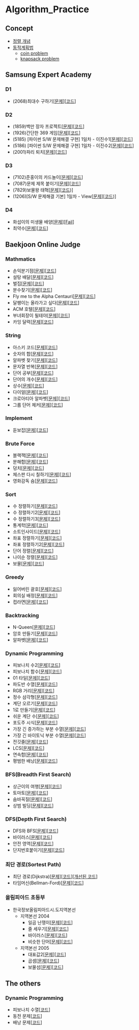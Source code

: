# Algorithm_Practice

## Concept
- [정렬 개념](https://github.com/BJ-Lim/Algorithm_Practice/blob/master/concept/sorts.md)
- [동적계획법](http://egloos.zum.com/kuphy00/v/2472789)
  - [coin problem](http://comganet.github.io/dp/2016/06/03/dp-1002)
  - [knapsack problem](http://comganet.github.io/dp/2016/06/03/dp-1003)

## Samsung Expert Academy
### D1
- (2068)최대수 구하기[[문제](https://swexpertacademy.com/main/code/problem/problemDetail.do?contestProbId=AV5QQhbqA4QDFAUq)][[코드](https://github.com/BJ-Lim/Algorithm_Practice/blob/master/code/002.cpp)]

### D2
- (1859)백만 장자 프로젝트[[문제](https://www.swexpertacademy.com/main/code/problem/problemDetail.do?contestProbId=AV5LrsUaDxcDFAXc)][[코드](https://github.com/BJ-Lim/Algorithm_Practice/blob/master/code/003.py)]
- (1926)간단한 369 게임[[문제](https://www.swexpertacademy.com/main/code/problem/problemDetail.do?contestProbId=AV5PTeo6AHUDFAUq)][[코드](https://github.com/BJ-Lim/Algorithm_Practice/blob/master/code/004.py)]
- (5185) [파이썬 S/W 문제해결 구현] 1일차 - 이진수1[[문제](https://www.swexpertacademy.com/main/learn/course/subjectDetail.do?courseId=AVuPDYSqAAbw5UW6&subjectId=AWUYDLaK1kMDFAVT)][[코드](https://github.com/BJ-Lim/Algorithm_Practice/blob/master/code/007.py)]
- (5186) [파이썬 S/W 문제해결 구현] 1일차 - 이진수2[[문제](https://www.swexpertacademy.com/main/learn/course/subjectDetail.do?courseId=AVuPDYSqAAbw5UW6&subjectId=AWUYDLaK1kMDFAVT)][[코드](https://github.com/BJ-Lim/Algorithm_Practice/blob/master/code/008.py)]
- (2001)파리 퇴치[[문제](https://swexpertacademy.com/main/code/problem/problemDetail.do?contestProbId=AV5PzOCKAigDFAUq&categoryId=AV5PzOCKAigDFAUq&categoryType=CODE)][[코드](https://github.com/BJ-Lim/Algorithm_Practice/blob/master/code/009.java)]

### D3
- (7102)준홍이의 카드놀이[[문제](https://www.swexpertacademy.com/main/code/problem/problemDetail.do?contestProbId=AWkIlHWqBYcDFAXC&categoryId=AWkIlHWqBYcDFAXC&categoryType=CODE)][[코드](https://github.com/BJ-Lim/Algorithm_Practice/blob/master/code/005.c)]
- (7087)문제 제목 붙이기[[문제](https://www.swexpertacademy.com/main/code/problem/problemDetail.do?contestProbId=AWkIdD46A5EDFAXC&categoryId=AWkIdD46A5EDFAXC&categoryType=CODE)][[코드](https://github.com/BJ-Lim/Algorithm_Practice/blob/master/code/006.c)]
- (7829)보물왕 태혁[[문제](https://swexpertacademy.com/main/code/problem/problemDetail.do?contestProbId=AWtInr3auH0DFASy&categoryId=AWtInr3auH0DFASy&categoryType=CODE)][[코드](https://github.com/BJ-Lim/Algorithm_Practice/blob/master/code/010.c))]
- (1206)[S/W 문제해결 기본] 1일차 - View[[문제](https://www.swexpertacademy.com/main/code/problem/problemDetail.do?contestProbId=AV134DPqAA8CFAYh&categoryId=AV134DPqAA8CFAYh&categoryType=CODE)][[코드](https://github.com/BJ-Lim/Algorithm_Practice/blob/master/code/012.py))]

### D4
- 화섭이의 미생물 배양[[문제](https://swexpertacademy.com/main/code/problem/problemDetail.do?contestProbId=AWksRe4KARQDFAVE&categoryId=AWksRe4KARQDFAVE&categoryType=CODE)][[Fail](https://github.com/BJ-Lim/Algorithm_Practice/blob/master/code/001.c)]
- 최약수[[문제](https://swexpertacademy.com/main/code/problem/problemDetail.do?contestProbId=AWttVkiq5jEDFASy&categoryId=AWttVkiq5jEDFASy&categoryType=CODE)][[코드](https://github.com/BJ-Lim/Algorithm_Practice/blob/master/code/011.c)]

## Baekjoon Online Judge
### Mathmatics
- 손익분기점[[문제](https://www.acmicpc.net/problem/1712)][[코드](https://github.com/BJ-Lim/Algorithm_Practice/blob/master/code/BreakEvenPoint.java)]
- 설탕 배달[[문제](https://www.acmicpc.net/problem/2839)][[코드](https://github.com/BJ-Lim/Algorithm_Practice/blob/master/code/Sugar.java)]
- 벌집[[문제](https://www.acmicpc.net/problem/2292)][[코드](https://github.com/BJ-Lim/Algorithm_Practice/blob/master/code/Hive.java)]
- 분수찾기[[문제](https://www.acmicpc.net/problem/1193)][[코드](https://github.com/BJ-Lim/Algorithm_Practice/blob/master/code/Fraction.java)]
- Fly me to the Alpha Centauri[[문제](https://www.acmicpc.net/problem/1011)][[코드](https://github.com/BJ-Lim/Algorithm_Practice/blob/master/code/FlyMeToTheAlphaCentauri.java)]
- 달팽이는 올라가고 싶다[[문제](https://www.acmicpc.net/problem/2869)][[코드](https://github.com/BJ-Lim/Algorithm_Practice/blob/master/code/Snail.java)]
- ACM 호텔[[문제](https://www.acmicpc.net/problem/10250)][[코드](https://github.com/BJ-Lim/Algorithm_Practice/blob/master/code/ACMHotel.java)]
- 부녀회장이 될테야[[문제](https://www.acmicpc.net/problem/2775)][[코드](https://github.com/BJ-Lim/Algorithm_Practice/blob/master/code/Chairman.java)]
- 카잉 달력[[문제](https://www.acmicpc.net/problem/6064)][[코드](https://github.com/BJ-Lim/Algorithm_Practice/blob/master/code/KaingCalendar.java)]

### String
- 아스키 코드[[문제](https://www.acmicpc.net/problem/11654)][[코드](https://github.com/BJ-Lim/Algorithm_Practice/blob/master/code/ASCII.java)]
- 숫자의 합[[문제](https://www.acmicpc.net/problem/11720)][[코드](https://github.com/BJ-Lim/Algorithm_Practice/blob/master/code/SumOfNumbers.java)]
- 알파벳 찾기[[문제](https://www.acmicpc.net/problem/10809)][[코드](https://github.com/BJ-Lim/Algorithm_Practice/blob/master/code/FindingAlphabet.java)]
- 문자열 반복[[문제](https://www.acmicpc.net/problem/2675)][[코드](https://github.com/BJ-Lim/Algorithm_Practice/blob/master/code/StringRepetition.java)]
- 단어 공부[[문제](https://www.acmicpc.net/problem/1157)][[코드](https://github.com/BJ-Lim/Algorithm_Practice/blob/master/code/WordStudy.java)]
- 단어의 개수[[문제](https://www.acmicpc.net/problem/1152)][[코드](https://github.com/BJ-Lim/Algorithm_Practice/blob/master/code/TheNumberOfWords.java)]
- 상수[[문제](https://www.acmicpc.net/problem/2908)][[코드](https://github.com/BJ-Lim/Algorithm_Practice/blob/master/code/SangSu.java)]
- 다이얼[[문제](https://www.acmicpc.net/problem/5622)][[코드](https://github.com/BJ-Lim/Algorithm_Practice/blob/master/code/Dial.java)]
- 크로아티아 알파벳[[문제](https://www.acmicpc.net/problem/2941)][[코드](https://github.com/BJ-Lim/Algorithm_Practice/blob/master/code/CroatiaAlphabet.java)]
- 그룹 단어 체커[[문제](https://www.acmicpc.net/problem/1316)][[코드](https://github.com/BJ-Lim/Algorithm_Practice/blob/master/code/GroupWordChecker.java)]


### Implement
- 듣보잡[[문제](https://www.acmicpc.net/problem/1764)][[코드](https://github.com/BJ-Lim/Algorithm_Practice/blob/master/code/Hearsee.java)]

### Brute Force
- 블랙잭[[문제](https://www.acmicpc.net/problem/2798)][[코드](https://github.com/BJ-Lim/Algorithm_Practice/blob/master/code/Blackjack.java)]
- 분해합[[문제](https://www.acmicpc.net/problem/2231)][[코드](https://github.com/BJ-Lim/Algorithm_Practice/blob/master/code/DecompositionSum.java)]
- 덩치[[문제](https://www.acmicpc.net/problem/7568)][[코드](https://github.com/BJ-Lim/Algorithm_Practice/blob/master/code/Build.java)]
- 체스판 다시 칠하기[[문제](https://www.acmicpc.net/problem/1018)][[코드](https://github.com/BJ-Lim/Algorithm_Practice/blob/master/code/Chess.java)]
- 영화감독 숌[[문제](https://www.acmicpc.net/problem/1436)][[코드](https://github.com/BJ-Lim/Algorithm_Practice/blob/master/code/Director.java)]

### Sort
- 수 정렬하기[[문제](https://www.acmicpc.net/problem/2750)][[코드](https://github.com/BJ-Lim/Algorithm_Practice/blob/master/code/Bubble.java)]
- 수 정렬하기2[[문제](https://www.acmicpc.net/problem/2751)][[코드](https://github.com/BJ-Lim/Algorithm_Practice/blob/master/code/Quick.java)]
- 수 정렬하기3[[문제](https://www.acmicpc.net/problem/10989)][[코드](https://github.com/BJ-Lim/Algorithm_Practice/blob/master/code/Counting.java)]
- 통계학[[문제](https://www.acmicpc.net/problem/2108)][[코드](https://github.com/BJ-Lim/Algorithm_Practice/blob/master/code/Statistics.java)]
- 소트인사이드[[문제](https://www.acmicpc.net/problem/1427)][[코드](https://github.com/BJ-Lim/Algorithm_Practice/blob/master/code/SortInside.java)]
- 좌표 정렬하기[[문제](https://www.acmicpc.net/problem/11650)][[코드](https://github.com/BJ-Lim/Algorithm_Practice/blob/master/code/CoordinatesSort.java)]
- 좌표 정렬하기2[[문제](https://www.acmicpc.net/problem/11651)][[코드](https://github.com/BJ-Lim/Algorithm_Practice/blob/master/code/CoordinatesSort2.java)]
- 단어 정렬[[문제](https://www.acmicpc.net/problem/1181)][[코드](https://github.com/BJ-Lim/Algorithm_Practice/blob/master/code/WordSort.java)]
- 나이순 정렬[[문제](https://www.acmicpc.net/problem/10814)][[코드](https://github.com/BJ-Lim/Algorithm_Practice/blob/master/code/AgeSort.java)]
- 보물[[문제](https://www.acmicpc.net/problem/1026)][[코드](https://github.com/BJ-Lim/Algorithm_Practice/blob/master/code/Treasure.java)]

### Greedy
- 잃어버린 괄호[[문제](https://www.acmicpc.net/problem/1541)][[코드](https://github.com/BJ-Lim/Algorithm_Practice/blob/master/code/LostBracket.java)]
- 회의실 배정[[문제](https://www.acmicpc.net/problem/1931)][[코드](https://github.com/BJ-Lim/Algorithm_Practice/blob/master/code/ConferenceRoom.java)]
- 컵라면[[문제](https://www.acmicpc.net/problem/1781)][[코드](https://github.com/BJ-Lim/Algorithm_Practice/blob/master/code/CupNoodle.java)]

### Backtracking
- N-Queen[[문제](https://www.acmicpc.net/problem/9663)][[코드](https://github.com/BJ-Lim/Algorithm_Practice/blob/master/code/NQueen.java)]
- 암호 만들기[[문제](https://www.acmicpc.net/problem/1759)][[코드](https://github.com/BJ-Lim/Algorithm_Practice/blob/master/code/PasswordMaking.java)]
- 알파벳[[문제](https://www.acmicpc.net/problem/1987)][[코드](https://github.com/BJ-Lim/Algorithm_Practice/blob/master/code/Alphabet.java)]

### Dynamic Programming
- 피보나치 수2[[문제](https://www.acmicpc.net/problem/2748)][[코드](https://github.com/BJ-Lim/Algorithm_Practice/blob/master/code/Fibonacci.java)]
- 피보나치 함수[[문제](https://www.acmicpc.net/problem/1003)][[코드](https://github.com/BJ-Lim/Algorithm_Practice/blob/master/code/FibonacciFunction.java)]
- 01 타일[[문제](https://www.acmicpc.net/problem/1904)][[코드](https://github.com/BJ-Lim/Algorithm_Practice/blob/master/code/Tile01.java)]
- 파도반 수열[[문제](https://www.acmicpc.net/problem/9461)][[코드](https://github.com/BJ-Lim/Algorithm_Practice/blob/master/code/PadovanSequence.java)]
- RGB 거리[[문제](https://www.acmicpc.net/problem/1149)][[코드](https://github.com/BJ-Lim/Algorithm_Practice/blob/master/code/RGB.java)]
- 정수 삼각형[[문제](https://www.acmicpc.net/problem/1932)][[코드](https://github.com/BJ-Lim/Algorithm_Practice/blob/master/code/IntegerTriangle.java)]
- 계단 오르기[[문제](https://www.acmicpc.net/problem/2579)][[코드](https://github.com/BJ-Lim/Algorithm_Practice/blob/master/code/Stairs.java)]
- 1로 만들기[[문제](https://www.acmicpc.net/problem/1463)][[코드](https://github.com/BJ-Lim/Algorithm_Practice/blob/master/code/MakeAsOne.java)]
- 쉬운 계단 수[[문제](https://www.acmicpc.net/problem/10844)][[코드](https://github.com/BJ-Lim/Algorithm_Practice/blob/master/code/EasyStairsNumber.java)]
- 포도주 시식[[문제](https://www.acmicpc.net/problem/2156)][[코드](https://github.com/BJ-Lim/Algorithm_Practice/blob/master/code/SampleWine.java)]
- 가장 긴 증가하는 부분 수열[[문제](https://www.acmicpc.net/problem/11053)][[코드](https://github.com/BJ-Lim/Algorithm_Practice/blob/master/code/LongestIncreasingSub.java)]
- 가장 긴 바이토닉 부분 수열[[문제](https://www.acmicpc.net/problem/11054)][[코드](https://github.com/BJ-Lim/Algorithm_Practice/blob/master/code/LongestBitonicSub.java)]
- 전깃줄[[문제](https://www.acmicpc.net/problem/2565)][[코드](https://github.com/BJ-Lim/Algorithm_Practice/blob/master/code/Wire.java)]
- LCS[[문제](https://www.acmicpc.net/problem/9251)][[코드](https://github.com/BJ-Lim/Algorithm_Practice/blob/master/code/LCS.java)]
- 연속합[[문제](https://www.acmicpc.net/problem/1912)][[코드](https://github.com/BJ-Lim/Algorithm_Practice/blob/master/code/ContinuousSum.java)]
- 평범한 배낭[[문제](https://www.acmicpc.net/problem/12865)][[코드](https://github.com/BJ-Lim/Algorithm_Practice/blob/master/code/OrdinaryKnapsack.java)]

### BFS(Breadth First Search)
- 상근이의 여행[[문제](https://www.acmicpc.net/problem/9372)][[코드](https://github.com/BJ-Lim/Algorithm_Practice/blob/master/code/Travel.java)]
- 토마토[[문제](https://www.acmicpc.net/problem/7576)][[코드](https://github.com/BJ-Lim/Algorithm_Practice/blob/master/code/Tomato.java)]
- 숨바꼭질[[문제](https://www.acmicpc.net/problem/1697)][[코드](https://github.com/BJ-Lim/Algorithm_Practice/blob/master/code/HideAndSeek.java)]
- 상범 빌딩[[문제](https://www.acmicpc.net/problem/6593)][[코드](https://github.com/BJ-Lim/Algorithm_Practice/blob/master/code/SangBeomBuilding.java)]

### DFS(Depth First Search)
- DFS와 BFS[[문제](https://www.acmicpc.net/problem/1260)][[코드](https://github.com/BJ-Lim/Algorithm_Practice/blob/master/code/DFSandBFS.java)]
- 바이러스[[문제](https://www.acmicpc.net/problem/2606)][[코드](https://github.com/BJ-Lim/Algorithm_Practice/blob/master/code/Virus.java)]
- 안전 영역[[문제](https://www.acmicpc.net/problem/2468)][[코드](https://github.com/BJ-Lim/Algorithm_Practice/blob/master/code/SafeZone.java)]
- 단지번호붙이기[[문제](https://www.acmicpc.net/problem/2667)][[코드](https://github.com/BJ-Lim/Algorithm_Practice/blob/master/code/ComplexNumber.java)]

### 최단 경로(Sortest Path)
- 최단 경로(Dijkstra)[[문제](https://www.acmicpc.net/problem/1753)][[코드](https://github.com/BJ-Lim/Algorithm_Practice/blob/master/code/Dijkstra.java)][[개선된 코드](https://github.com/BJ-Lim/Algorithm_Practice/blob/master/code/Dijkstra2.java)]
- 타임머신(Bellman-Ford)[[문제](https://www.acmicpc.net/problem/11657)][[코드](https://github.com/BJ-Lim/Algorithm_Practice/blob/master/code/BellmanFord.java)]

### 올림피아드 초등부
- 한국정보올림피아드시․도지역본선
  - 지역본선 2004
    - 일곱 난쟁이[[문제](https://www.acmicpc.net/problem/2309)][[코드](https://github.com/BJ-Lim/Algorithm_Practice/blob/master/code/Q2309.java)]
    - 줄 세우기[[문제](https://www.acmicpc.net/problem/2605)][[코드](https://github.com/BJ-Lim/Algorithm_Practice/blob/master/code/Q2605.java)]
    - 바이러스[[문제](https://www.acmicpc.net/problem/2606)][[코드](https://github.com/BJ-Lim/Algorithm_Practice/blob/master/code/Q2606.java)]
    - 비슷한 단어[[문제](https://www.acmicpc.net/problem/2607)][[코드](https://github.com/BJ-Lim/Algorithm_Practice/blob/master/code/Q2607.java)]
  - 지역본선 2005
    - 대표값2[[문제](https://www.acmicpc.net/problem/2587)][[코드](https://github.com/BJ-Lim/Algorithm_Practice/blob/master/code/Q2587.java)]
    - 곱셈[[문제](https://www.acmicpc.net/problem/2588)][[코드](https://github.com/BJ-Lim/Algorithm_Practice/blob/master/code/Q2588.java)]
    - 보물섬[[문제](https://www.acmicpc.net/problem/2589)][[코드](https://github.com/BJ-Lim/Algorithm_Practice/blob/master/code/Q2589.java)]
    

## The others
### Dynamic Programming
- 피보나치 수열[[코드](https://github.com/BJ-Lim/Algorithm_Practice/blob/master/code/Fibo.java)]
- 동전 문제[[코드](https://github.com/BJ-Lim/Algorithm_Practice/blob/master/code/Coin.java)]
- 배낭 문제[[코드](https://github.com/BJ-Lim/Algorithm_Practice/blob/master/code/Knapsack.java)]

